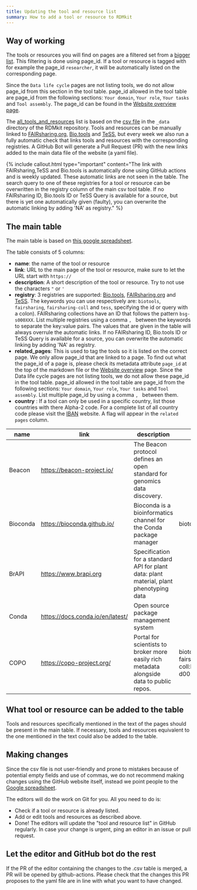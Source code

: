 ```yaml
---
title: Updating the tool and resource list
summary: How to add a tool or resource to RDMkit
---
```


## Way of working

The tools or resources you will find on pages are a filtered set from a [bigger list](all_tools_and_resources). This filtering is done using page_id. If a tool or resource is tagged with for example the page_id `researcher`, it will be automatically listed on the corresponding page. 

Since the `Data life cycle` pages are not listing tools, we do not allow page_id from this section in the tool table. page_id allowed in the tool table are page_id from the following sections: `Your domain`, `Your role`, `Your tasks` and `Tool assembly`. The page_id can be found in the [Website overview page](website_overview). 

The [all_tools_and_resources](all_tools_and_resources) list is based on the [csv file](https://github.com/elixir-europe/rdmkit/blob/master/_data/main_tool_and_resource_list.csv) in the `_data` directory of the RDMkit repository. Tools and resources can be manually linked to [FAIRsharing.org](https://fairsharing.org/), [Bio.tools](https://bio.tools) and [TeSS](https://tess.elixir-europe.org/), but every week we also run a fully automatic check that links tools and resources with the corresponding registries. A GitHub Bot will generate a Pull Request (PR) with the new links added to the main data file of the website (a yaml file).

{% include callout.html type="important" content="The link with FAIRsharing,TeSS and Bio.tools is automatically done using GitHub actions and is weekly updated. These automatic links are not seen in the table. The search query to one of these registries for a tool or resource can be overwritten in the registry column of the main csv tool table. If no FAIRsharing ID, Bio.tools ID or TeSS Query is available for a source, but there is yet one automatically given (faulty), you can overwrite the automatic linking by adding 'NA' as registry." %}

## The main table


The main table is based on [this google spreadsheet](https://docs.google.com/spreadsheets/d/16RESor_qQ_ygI0lQYHR23kbZJUobOWZUbOwhJbLptDE/edit#gid=268211668).

The table consists of 5 columns:
- **name**: the name of the tool or resource
- **link**: URL to the main page of the tool or resource, make sure to let the URL start with `https://`
- **description**: A short description of the tool or resource. Try to not use the characters `"` or `'` 
- **registry**: 3 registries are supported: [Bio.tools](https://bio.tools), [FAIRsharing.org](https://fairsharing.org/) and [TeSS](https://tess.elixir-europe.org/). The keywords you can use respectively are: `biotools`, `fairsharing`, `fairsharing-coll` and `tess`, specifying the id or query with a colon). FAIRsharing collections have an ID that follows the pattern `bsg-s000XXX`. List multiple registries using a comma `, ` between the keywords to separate the key:value pairs. The values that are given in the table will always overrule the automatic links. If no FAIRsharing ID, Bio.tools ID or TeSS Query is available for a source, you can overwrite the automatic linking by adding 'NA' as registry.
- **related_pages**: This is used to tag the tools so it is listed on the correct page. We only allow page_id that are linked to a page. To find out what the page_id of a page is, please check its metadata attribute `page_id` at the top of the markdown file or the [Website overview](website_overview) page. Since the Data life cycle pages are not listing tools, we do not allow these page_id in the tool table. page_id allowed in the tool table are page_id from the following sections: `Your domain`, `Your role`, `Your tasks` and `Tool assembly`. List multiple page_id by using a comma `, ` between them.
- **country** : If a tool can only be used in a specific country, list those countries with there Alpha-2 code. For a complete list of all country code please visit the [IBAN](https://www.iban.com/country-codes) website. A flag will appear in the `related pages` column.

| name     | link                             | description                                                                               | registry                                    | related_pages                                             |
|----------|----------------------------------|-------------------------------------------------------------------------------------------|---------------------------------------------|--------------------------------------------------|
| Beacon   | https://beacon-project.io/       | The Beacon protocol defines an open standard for genomics data discovery.                 |                                             | researcher, data manager, IT support, human data |
| Bioconda | https://bioconda.github.io/      | Bioconda is a bioinformatics channel for the Conda package manager                        | biotools:bioconda                           | IT support, data analysis                        |
| BrAPI    | https://www.brapi.org            | Specification for a standard API for plant data: plant material, plant phenotyping data   |                                             | IT support, plants                               |
| Conda    | https://docs.conda.io/en/latest/ | Open source package management system                                                    |                                             | IT support, data analysis                        |
| COPO     | https://copo-project.org/        | Portal for scientists to broker more easily rich metadata alongside data to public repos. | biotools:copo, fairsharing-coll:bsg-d001247 | metadata, researcher, plants                     |


## What tool or resource can be added to the table
Tools and resources specifically mentioned in the text of the pages should be present in the main table. If necessary, tools and resources equivalent to the one mentioned in the text could also be added to the table.

## Making changes

Since the csv file is not user-friendly and prone to mistakes because of potential empty fields and use of commas, we do not recommend making changes using the GitHub website itself, instead we point people to the [Google spreadsheet](https://docs.google.com/spreadsheets/d/16RESor_qQ_ygI0lQYHR23kbZJUobOWZUbOwhJbLptDE/edit?usp=sharing).

The editors will do the work on Git for you. All you need to do is:

- Check if a tool or resource is already listed.
- Add or edit tools and resources as described above.
- Done! The editors will update the "tool and resource list" in GitHub regularly. In case your change is urgent, ping an editor in an issue or pull request.

## Let the editor and GitHub bot do the rest
If the PR of the editor containing the changes to the .csv table is merged, a PR will be opened by github-actions. Please check that the changes this PR proposes to the yaml file are in line with what you want to have changed.

